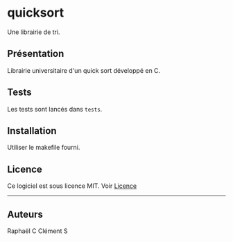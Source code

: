 

# quicksort

Une librairie de tri.

## Présentation

Librairie universitaire d'un quick sort développé en C.

## Tests

Les tests sont lancés dans `tests`.


## Installation

Utiliser le makefile fourni.

## Licence

Ce logiciel est sous licence MIT. Voir [Licence](./LICENSE.md)

 ---


## Auteurs

Raphaël C
Clément S
